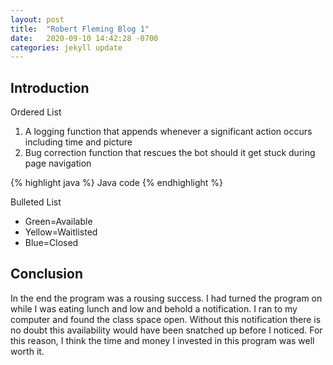 ```yaml
---
layout: post
title:  "Robert Fleming Blog 1"
date:   2020-09-10 14:42:28 -0700
categories: jekyll update
---
```



<h2>Introduction</h2>

Ordered List
1.	A logging function that appends whenever a significant action occurs including time and picture
1.	Bug correction function that rescues the bot should it get stuck during page navigation




{% highlight java %}
	Java code
{% endhighlight %}




Bulleted List
*	Green=Available
*	Yellow=Waitlisted
*	Blue=Closed


<h2>Conclusion</h2>
In the end the program was a rousing success. I had turned the program on while I was eating lunch and low and behold a notification. I ran to my computer and found the class space open. Without this notification there is no doubt this availability would have been snatched up before I noticed. For this reason, I think the time and money I invested in this program was well worth it.